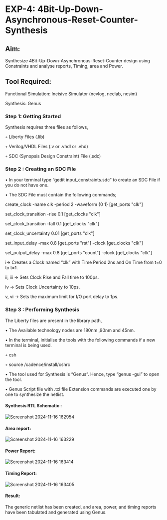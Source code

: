 
<h1>EXP-4: 4Bit-Up-Down-Asynchronous-Reset-Counter-Synthesis</h1>

## Aim:

Synthesize 4Bit-Up-Down-Asynchronous-Reset-Counter design using Constraints and analyse reports, Timing, area and Power.

## Tool Required:

Functional Simulation: Incisive Simulator (ncvlog, ncelab, ncsim)

Synthesis: Genus

### Step 1: Getting Started

Synthesis requires three files as follows,

◦ Liberty Files (.lib)

◦ Verilog/VHDL Files (.v or .vhdl or .vhd)

◦ SDC (Synopsis Design Constraint) File (.sdc)

 ### Step 2 : Creating an SDC File

•	In your terminal type “gedit input_constraints.sdc” to create an SDC File if you do not have one.

•	The SDC File must contain the following commands;

create_clock -name clk -period 2 -waveform {0 1} [get_ports "clk"]

set_clock_transition -rise 0.1 [get_clocks "clk"]

set_clock_transition -fall 0.1 [get_clocks "clk"]

set_clock_uncertainty 0.01 [get_ports "clk"]

set_input_delay -max 0.8 [get_ports "rst"] -clock [get_clocks "clk"]

set_output_delay -max 0.8 [get_ports "count"] -clock [get_clocks "clk"]

i→ Creates a Clock named “clk” with Time Period 2ns and On Time from t=0 to t=1.

ii, iii → Sets Clock Rise and Fall time to 100ps.

iv → Sets Clock Uncertainty to 10ps.

v, vi → Sets the maximum limit for I/O port delay to 1ps.

### Step 3 : Performing Synthesis

The Liberty files are present in the library path,

• The Available technology nodes are 180nm ,90nm and 45nm.

• In the terminal, initialise the tools with the following commands if a new terminal is being
used.

◦ csh

◦ source /cadence/install/cshrc

• The tool used for Synthesis is “Genus”. Hence, type “genus -gui” to open the tool.

• Genus Script file with .tcl file Extension commands are executed one by one to synthesize the netlist.

#### Synthesis RTL Schematic :

![Screenshot 2024-11-16 162954](https://github.com/user-attachments/assets/5eccfbfe-0450-47d6-a614-7511a8e726b8)

#### Area report:

![Screenshot 2024-11-16 163229](https://github.com/user-attachments/assets/89e4e35a-e845-4d0d-8be3-d3733482c1b8)

#### Power Report:

![Screenshot 2024-11-16 163414](https://github.com/user-attachments/assets/0786a439-5650-49ea-808d-8f0e5b3b9349)

#### Timing Report: 

![Screenshot 2024-11-16 163405](https://github.com/user-attachments/assets/63ba2bab-8b60-4d6c-94d2-45f3c66a383c)

#### Result: 

The generic netlist has been created, and area, power, and timing reports have been tabulated and generated using Genus.





